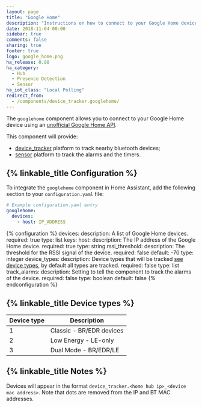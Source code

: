 ```yaml
---
layout: page
title: "Google Home"
description: "Instructions on how to connect to your Google Home device."
date: 2018-11-04 00:00
sidebar: true
comments: false
sharing: true
footer: true
logo: google_home.png
ha_release: 0.88
ha_category:
  - Hub
  - Presence Detection
  - Sensor
ha_iot_class: "Local Polling"
redirect_from:
  - /components/device_tracker.googlehome/
---
```


The `googlehome` component allows you to connect to your Google Home device using an [unofficial Google Home API][googlehomeapi].

This component will provide:
- [device_tracker](/components/device_tracker/) platform to track nearby bluetooth devices;
- [sensor](/components/sensor/) platform to track the alarms and the timers.

## {% linkable_title Configuration %}

To integrate the `googlehome` component in Home Assistant, add the following section to your `configuration.yaml` file:

```yaml
# Example configuration.yaml entry
googlehome:
  devices:
    - host: IP_ADDRESS
```

{% configuration %}
devices:
  description: A list of Google Home devices.
  required: true
  type: list
  keys:
    host:
      description: The IP address of the Google Home device.
      required: true
      type: string
    rssi_threshold:
      description: The threshold for the RSSI signal of the device.
      required: false
      default: -70
      type: integer
    device_types:
      description: Device types that will be tracked [see device types](#device_types), by default all types are tracked.
      required: false
      type: list
    track_alarms:
      description: Setting to tell the component to track the alarms of the device.
      required: false
      type: boolean
      default: false
{% endconfiguration %}

## {% linkable_title Device types %}

Device type | Description
-- | --
1 | Classic - BR/EDR devices
2 | Low Energy - LE-only
3 | Dual Mode - BR/EDR/LE

## {% linkable_title Notes %}

Devices will appear in the format `device_tracker.<home hub ip>_<device mac address>`. Note that dots are removed from the IP and BT MAC addresses.

[googlehomeapi]: https://rithvikvibhu.github.io/GHLocalApi/
[devicetrackerconfig]: /components/device_tracker/#configuring-a-device_tracker-platform
